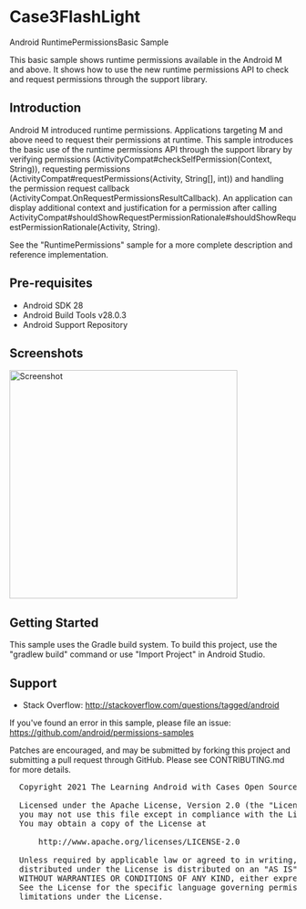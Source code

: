 # Case3FlashLight

Android RuntimePermissionsBasic Sample

This basic sample shows runtime permissions available in the Android M and above.
It shows how to use the new runtime permissions API to check and request permissions through the
support library.

Introduction
------------

Android M introduced runtime permissions. Applications targeting M and above need to request their
permissions at runtime.
This sample introduces the basic use of the runtime permissions API through the support library by
verifying permissions (ActivityCompat#checkSelfPermission(Context, String)), requesting permissions (ActivityCompat#requestPermissions(Activity, String[], int))
and handling the permission request callback (ActivityCompat.OnRequestPermissionsResultCallback).
An application can display additional context and justification for a permission after calling
ActivityCompat#shouldShowRequestPermissionRationale#shouldShowRequestPermissionRationale(Activity, String).

See the "RuntimePermissions" sample for a more complete description and reference implementation.

Pre-requisites
--------------

- Android SDK 28
- Android Build Tools v28.0.3
- Android Support Repository

Screenshots
-------------

<img src="screenshots/screenshot-1.png" height="400" alt="Screenshot"/> 

Getting Started
---------------

This sample uses the Gradle build system. To build this project, use the
"gradlew build" command or use "Import Project" in Android Studio.

Support
-------

- Stack Overflow: http://stackoverflow.com/questions/tagged/android

If you've found an error in this sample, please file an issue:
https://github.com/android/permissions-samples

Patches are encouraged, and may be submitted by forking this project and
submitting a pull request through GitHub. Please see CONTRIBUTING.md for more details.


 <pre>
  Copyright 2021 The Learning Android with Cases Open Source Project

  Licensed under the Apache License, Version 2.0 (the "License");
  you may not use this file except in compliance with the License.
  You may obtain a copy of the License at

      http://www.apache.org/licenses/LICENSE-2.0

  Unless required by applicable law or agreed to in writing, software
  distributed under the License is distributed on an "AS IS" BASIS,
  WITHOUT WARRANTIES OR CONDITIONS OF ANY KIND, either express or implied.
  See the License for the specific language governing permissions and
  limitations under the License.
  
</pre>
